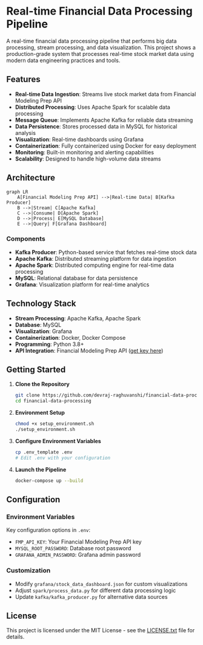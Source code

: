 # Real-time Financial Data Processing Pipeline

A real-time financial data processing pipeline that performs big data processing, stream processing, and data visualization. This project shows a production-grade system that processes real-time stock market data using modern data engineering practices and tools.

## Features

- **Real-time Data Ingestion**: Streams live stock market data from Financial Modeling Prep API
- **Distributed Processing**: Uses Apache Spark for scalable data processing
- **Message Queue**: Implements Apache Kafka for reliable data streaming
- **Data Persistence**: Stores processed data in MySQL for historical analysis
- **Visualization**: Real-time dashboards using Grafana
- **Containerization**: Fully containerized using Docker for easy deployment
- **Monitoring**: Built-in monitoring and alerting capabilities
- **Scalability**: Designed to handle high-volume data streams

## Architecture

```mermaid
graph LR
    A[Financial Modeling Prep API] -->|Real-time Data| B[Kafka Producer]
    B -->|Stream| C[Apache Kafka]
    C -->|Consume| D[Apache Spark]
    D -->|Process| E[MySQL Database]
    E -->|Query| F[Grafana Dashboard]
```

### Components

- **Kafka Producer**: Python-based service that fetches real-time stock data
- **Apache Kafka**: Distributed streaming platform for data ingestion
- **Apache Spark**: Distributed computing engine for real-time data processing
- **MySQL**: Relational database for data persistence
- **Grafana**: Visualization platform for real-time analytics

## Technology Stack

- **Stream Processing**: Apache Kafka, Apache Spark
- **Database**: MySQL
- **Visualization**: Grafana
- **Containerization**: Docker, Docker Compose
- **Programming**: Python 3.8+
- **API Integration**: Financial Modeling Prep API ([get key here](https://site.financialmodelingprep.com/))

## Getting Started

1. **Clone the Repository**
   ```bash
   git clone https://github.com/devraj-raghuvanshi/financial-data-processing.git
   cd financial-data-processing
   ```

2. **Environment Setup**
   ```bash
   chmod +x setup_environment.sh
   ./setup_environment.sh
   ```

3. **Configure Environment Variables**
   ```bash
   cp .env_template .env
   # Edit .env with your configuration
   ```

4. **Launch the Pipeline**
   ```bash
   docker-compose up --build
   ```

## Configuration

### Environment Variables
Key configuration options in `.env`:
- `FMP_API_KEY`: Your Financial Modeling Prep API key
- `MYSQL_ROOT_PASSWORD`: Database root password
- `GRAFANA_ADMIN_PASSWORD`: Grafana admin password

### Customization
- Modify `grafana/stock_data_dashboard.json` for custom visualizations
- Adjust `spark/process_data.py` for different data processing logic
- Update `kafka/kafka_producer.py` for alternative data sources

## License

This project is licensed under the MIT License - see the [LICENSE.txt](LICENSE.txt) file for details.
